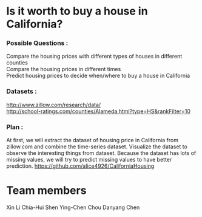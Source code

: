 # Is it worth to buy a house in California?
### Possible Questions :
Compare the housing prices with different types of houses in different counties<br>
Compare the housing prices in different times<br>
Predict housing prices to decide when/where to buy a house in California

### Datasets :
<http://www.zillow.com/research/data/><br>
<http://school-ratings.com/counties/Alameda.html?type=HS&rankFilter=10>
### Plan : 
At first, we will extract the dataset of housing price in California from zillow.com and combine the time-series dataset. Visualize the dataset to observe the interesting things from dataset. Because the dataset has lots of missing values, we will try to predict missing values to have better prediction.
<https://github.com/alice4926/CaliforniaHousing>


# Team members
Xin Li
Chia-Hui Shen
Ying-Chen Chou
Danyang Chen

